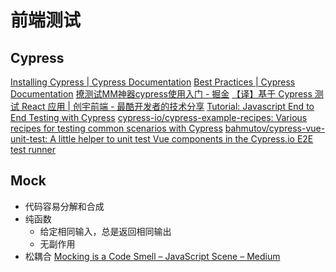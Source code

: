 # 前端测试

## Cypress
[Installing Cypress | Cypress Documentation](https://docs.cypress.io/guides/getting-started/installing-cypress.html#System-Requirements)
[Best Practices | Cypress Documentation](https://docs.cypress.io/guides/references/best-practices.html)
[撩测试MM神器cypress使用入门 - 掘金](https://juejin.im/post/5ad88ea16fb9a07abc29729a)
[【译】基于 Cypress 测试 React 应用 | 创宇前端 - 最酷开发者的技术分享](https://knownsec-fed.com/2018-03-07-fan-yi-ji-yu-cypress-ce-shi-react-ying-yong/)
[Tutorial: Javascript End to End Testing with Cypress](https://www.valentinog.com/blog/javascript-end-to-end-testing-cypress/)
[cypress-io/cypress-example-recipes: Various recipes for testing common scenarios with Cypress](https://github.com/cypress-io/cypress-example-recipes)
[bahmutov/cypress-vue-unit-test: A little helper to unit test Vue components in the Cypress.io E2E test runner](https://github.com/bahmutov/cypress-vue-unit-test)

## Mock
* 代码容易分解和合成
* 纯函数
    - 给定相同输入，总是返回相同输出
    - 无副作用
* 松耦合
[Mocking is a Code Smell – JavaScript Scene – Medium](https://medium.com/javascript-scene/mocking-is-a-code-smell-944a70c90a6a)
